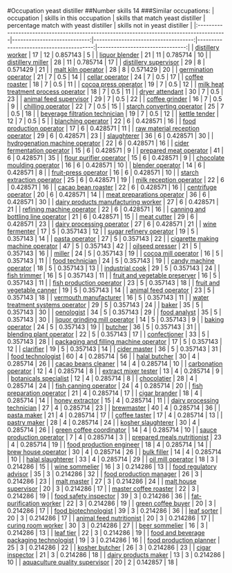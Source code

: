 #Occupation yeast distiller
##Number skills 14
###Similar occupations:
| occupation                                                                              |   skills in this occupation |   skills that match yeast distiller |   percentage match with yeast distiller |   skills not in yeast distiller |
|:----------------------------------------------------------------------------------------|----------------------------:|------------------------------------:|----------------------------------------:|--------------------------------:|
| [distillery worker](distillery_worker.md)                                               |                          17 |                                  12 |                                0.857143 |                               5 |
| [liquor blender](liquor_blender.md)                                                     |                          21 |                                  11 |                                0.785714 |                              10 |
| [distillery miller](distillery_miller.md)                                               |                          28 |                                  11 |                                0.785714 |                              17 |
| [distillery supervisor](distillery_supervisor.md)                                       |                          29 |                                   8 |                                0.571429 |                              21 |
| [malt kiln operator](malt_kiln_operator.md)                                             |                          28 |                                   8 |                                0.571429 |                              20 |
| [germination operator](germination_operator.md)                                         |                          21 |                                   7 |                                0.5      |                              14 |
| [cellar operator](cellar_operator.md)                                                   |                          24 |                                   7 |                                0.5      |                              17 |
| [coffee roaster](coffee_roaster.md)                                                     |                          18 |                                   7 |                                0.5      |                              11 |
| [cocoa press operator](cocoa_press_operator.md)                                         |                          19 |                                   7 |                                0.5      |                              12 |
| [milk heat treatment process operator](milk_heat_treatment_process_operator.md)         |                          18 |                                   7 |                                0.5      |                              11 |
| [dryer attendant](dryer_attendant.md)                                                   |                          30 |                                   7 |                                0.5      |                              23 |
| [animal feed supervisor](animal_feed_supervisor.md)                                     |                          29 |                                   7 |                                0.5      |                              22 |
| [coffee grinder](coffee_grinder.md)                                                     |                          16 |                                   7 |                                0.5      |                               9 |
| [chilling operator](chilling_operator.md)                                               |                          22 |                                   7 |                                0.5      |                              15 |
| [starch converting operator](starch_converting_operator.md)                             |                          25 |                                   7 |                                0.5      |                              18 |
| [beverage filtration technician](beverage_filtration_technician.md)                     |                          19 |                                   7 |                                0.5      |                              12 |
| [kettle tender](kettle_tender.md)                                                       |                          12 |                                   7 |                                0.5      |                               5 |
| [blanching operator](blanching_operator.md)                                             |                          22 |                                   6 |                                0.428571 |                              16 |
| [food production operator](food_production_operator.md)                                 |                          17 |                                   6 |                                0.428571 |                              11 |
| [raw material reception operator](raw_material_reception_operator.md)                   |                          29 |                                   6 |                                0.428571 |                              23 |
| [slaughterer](slaughterer.md)                                                           |                          36 |                                   6 |                                0.428571 |                              30 |
| [hydrogenation machine operator](hydrogenation_machine_operator.md)                     |                          22 |                                   6 |                                0.428571 |                              16 |
| [cider fermentation operator](cider_fermentation_operator.md)                           |                          15 |                                   6 |                                0.428571 |                               9 |
| [prepared meat operator](prepared_meat_operator.md)                                     |                          41 |                                   6 |                                0.428571 |                              35 |
| [flour purifier operator](flour_purifier_operator.md)                                   |                          15 |                                   6 |                                0.428571 |                               9 |
| [chocolate moulding operator](chocolate_moulding_operator.md)                           |                          16 |                                   6 |                                0.428571 |                              10 |
| [blender operator](blender_operator.md)                                                 |                          14 |                                   6 |                                0.428571 |                               8 |
| [fruit-press operator](fruit-press_operator.md)                                         |                          16 |                                   6 |                                0.428571 |                              10 |
| [starch extraction operator](starch_extraction_operator.md)                             |                          25 |                                   6 |                                0.428571 |                              19 |
| [milk reception operator](milk_reception_operator.md)                                   |                          22 |                                   6 |                                0.428571 |                              16 |
| [cacao bean roaster](cacao_bean_roaster.md)                                             |                          22 |                                   6 |                                0.428571 |                              16 |
| [centrifuge operator](centrifuge_operator.md)                                           |                          20 |                                   6 |                                0.428571 |                              14 |
| [meat preparations operator](meat_preparations_operator.md)                             |                          36 |                                   6 |                                0.428571 |                              30 |
| [dairy products manufacturing worker](dairy_products_manufacturing_worker.md)           |                          27 |                                   6 |                                0.428571 |                              21 |
| [refining machine operator](refining_machine_operator.md)                               |                          22 |                                   6 |                                0.428571 |                              16 |
| [canning and bottling line operator](canning_and_bottling_line_operator.md)             |                          21 |                                   6 |                                0.428571 |                              15 |
| [meat cutter](meat_cutter.md)                                                           |                          29 |                                   6 |                                0.428571 |                              23 |
| [dairy processing operator](dairy_processing_operator.md)                               |                          27 |                                   6 |                                0.428571 |                              21 |
| [wine fermenter](wine_fermenter.md)                                                     |                          17 |                                   5 |                                0.357143 |                              12 |
| [sugar refinery operator](sugar_refinery_operator.md)                                   |                          19 |                                   5 |                                0.357143 |                              14 |
| [pasta operator](pasta_operator.md)                                                     |                          27 |                                   5 |                                0.357143 |                              22 |
| [cigarette making machine operator](cigarette_making_machine_operator.md)               |                          47 |                                   5 |                                0.357143 |                              42 |
| [oilseed presser](oilseed_presser.md)                                                   |                          21 |                                   5 |                                0.357143 |                              16 |
| [miller](miller.md)                                                                     |                          24 |                                   5 |                                0.357143 |                              19 |
| [cocoa mill operator](cocoa_mill_operator.md)                                           |                          16 |                                   5 |                                0.357143 |                              11 |
| [food technician](food_technician.md)                                                   |                          24 |                                   5 |                                0.357143 |                              19 |
| [candy machine operator](candy_machine_operator.md)                                     |                          18 |                                   5 |                                0.357143 |                              13 |
| [industrial cook](industrial_cook.md)                                                   |                          29 |                                   5 |                                0.357143 |                              24 |
| [fish trimmer](fish_trimmer.md)                                                         |                          16 |                                   5 |                                0.357143 |                              11 |
| [fruit and vegetable preserver](fruit_and_vegetable_preserver.md)                       |                          16 |                                   5 |                                0.357143 |                              11 |
| [fish production operator](fish_production_operator.md)                                 |                          23 |                                   5 |                                0.357143 |                              18 |
| [fruit and vegetable canner](fruit_and_vegetable_canner.md)                             |                          19 |                                   5 |                                0.357143 |                              14 |
| [animal feed operator](animal_feed_operator.md)                                         |                          23 |                                   5 |                                0.357143 |                              18 |
| [vermouth manufacturer](vermouth_manufacturer.md)                                       |                          16 |                                   5 |                                0.357143 |                              11 |
| [water treatment systems operator](water_treatment_systems_operator.md)                 |                          29 |                                   5 |                                0.357143 |                              24 |
| [baker](baker.md)                                                                       |                          35 |                                   5 |                                0.357143 |                              30 |
| [oenologist](oenologist.md)                                                             |                          34 |                                   5 |                                0.357143 |                              29 |
| [food analyst](food_analyst.md)                                                         |                          35 |                                   5 |                                0.357143 |                              30 |
| [liquor grinding mill operator](liquor_grinding_mill_operator.md)                       |                          14 |                                   5 |                                0.357143 |                               9 |
| [baking operator](baking_operator.md)                                                   |                          24 |                                   5 |                                0.357143 |                              19 |
| [butcher](butcher.md)                                                                   |                          36 |                                   5 |                                0.357143 |                              31 |
| [blending plant operator](blending_plant_operator.md)                                   |                          22 |                                   5 |                                0.357143 |                              17 |
| [confectioner](confectioner.md)                                                         |                          33 |                                   5 |                                0.357143 |                              28 |
| [packaging and filling machine operator](packaging_and_filling_machine_operator.md)     |                          17 |                                   5 |                                0.357143 |                              12 |
| [clarifier](clarifier.md)                                                               |                          19 |                                   5 |                                0.357143 |                              14 |
| [cider master](cider_master.md)                                                         |                          36 |                                   5 |                                0.357143 |                              31 |
| [food technologist](food_technologist.md)                                               |                          60 |                                   4 |                                0.285714 |                              56 |
| [halal butcher](halal_butcher.md)                                                       |                          30 |                                   4 |                                0.285714 |                              26 |
| [cacao beans cleaner](cacao_beans_cleaner.md)                                           |                          14 |                                   4 |                                0.285714 |                              10 |
| [carbonation operator](carbonation_operator.md)                                         |                          12 |                                   4 |                                0.285714 |                               8 |
| [extract mixer tester](extract_mixer_tester.md)                                         |                          13 |                                   4 |                                0.285714 |                               9 |
| [botanicals specialist](botanicals_specialist.md)                                       |                          12 |                                   4 |                                0.285714 |                               8 |
| [chocolatier](chocolatier.md)                                                           |                          28 |                                   4 |                                0.285714 |                              24 |
| [fish canning operator](fish_canning_operator.md)                                       |                          24 |                                   4 |                                0.285714 |                              20 |
| [fish preparation operator](fish_preparation_operator.md)                               |                          21 |                                   4 |                                0.285714 |                              17 |
| [cigar brander](cigar_brander.md)                                                       |                          18 |                                   4 |                                0.285714 |                              14 |
| [honey extractor](honey_extractor.md)                                                   |                          15 |                                   4 |                                0.285714 |                              11 |
| [dairy processing technician](dairy_processing_technician.md)                           |                          27 |                                   4 |                                0.285714 |                              23 |
| [brewmaster](brewmaster.md)                                                             |                          40 |                                   4 |                                0.285714 |                              36 |
| [pasta maker](pasta_maker.md)                                                           |                          21 |                                   4 |                                0.285714 |                              17 |
| [coffee taster](coffee_taster.md)                                                       |                          17 |                                   4 |                                0.285714 |                              13 |
| [pastry maker](pastry_maker.md)                                                         |                          28 |                                   4 |                                0.285714 |                              24 |
| [kosher slaughterer](kosher_slaughterer.md)                                             |                          30 |                                   4 |                                0.285714 |                              26 |
| [green coffee coordinator](green coffee coordinator.md)                                 |                          14 |                                   4 |                                0.285714 |                              10 |
| [sauce production operator](sauce_production_operator.md)                               |                           7 |                                   4 |                                0.285714 |                               3 |
| [prepared meals nutritionist](prepared_meals_nutritionist.md)                           |                          23 |                                   4 |                                0.285714 |                              19 |
| [food production engineer](food_production_engineer.md)                                 |                          18 |                                   4 |                                0.285714 |                              14 |
| [brew house operator](brew_house_operator.md)                                           |                          30 |                                   4 |                                0.285714 |                              26 |
| [bulk filler](bulk_filler.md)                                                           |                          14 |                                   4 |                                0.285714 |                              10 |
| [halal slaughterer](halal_slaughterer.md)                                               |                          33 |                                   4 |                                0.285714 |                              29 |
| [oil mill operator](oil_mill_operator.md)                                               |                          18 |                                   3 |                                0.214286 |                              15 |
| [wine sommelier](wine_sommelier.md)                                                     |                          16 |                                   3 |                                0.214286 |                              13 |
| [food regulatory advisor](food_regulatory_advisor.md)                                   |                          35 |                                   3 |                                0.214286 |                              32 |
| [food production manager](food_production_manager.md)                                   |                          26 |                                   3 |                                0.214286 |                              23 |
| [malt master](malt_master.md)                                                           |                          27 |                                   3 |                                0.214286 |                              24 |
| [malt house supervisor](malt_house_supervisor.md)                                       |                          20 |                                   3 |                                0.214286 |                              17 |
| [master coffee roaster](master_coffee_roaster.md)                                       |                          22 |                                   3 |                                0.214286 |                              19 |
| [food safety inspector](food_safety_inspector.md)                                       |                          39 |                                   3 |                                0.214286 |                              36 |
| [fat-purification worker](fat-purification_worker.md)                                   |                          22 |                                   3 |                                0.214286 |                              19 |
| [green coffee buyer](green_coffee_buyer.md)                                             |                          20 |                                   3 |                                0.214286 |                              17 |
| [food biotechnologist](food_biotechnologist.md)                                         |                          39 |                                   3 |                                0.214286 |                              36 |
| [leaf sorter](leaf_sorter.md)                                                           |                          20 |                                   3 |                                0.214286 |                              17 |
| [animal feed nutritionist](animal_feed_nutritionist.md)                                 |                          20 |                                   3 |                                0.214286 |                              17 |
| [curing room worker](curing_room_worker.md)                                             |                          30 |                                   3 |                                0.214286 |                              27 |
| [beer sommelier](beer_sommelier.md)                                                     |                          16 |                                   3 |                                0.214286 |                              13 |
| [leaf tier](leaf_tier.md)                                                               |                          22 |                                   3 |                                0.214286 |                              19 |
| [food and beverage packaging technologist](food_and_beverage_packaging_technologist.md) |                          19 |                                   3 |                                0.214286 |                              16 |
| [food production planner](food_production_planner.md)                                   |                          25 |                                   3 |                                0.214286 |                              22 |
| [kosher butcher](kosher_butcher.md)                                                     |                          26 |                                   3 |                                0.214286 |                              23 |
| [cigar inspector](cigar_inspector.md)                                                   |                          21 |                                   3 |                                0.214286 |                              18 |
| [dairy products maker](dairy_products_maker.md)                                         |                          13 |                                   3 |                                0.214286 |                              10 |
| [aquaculture quality supervisor](aquaculture_quality_supervisor.md)                     |                          20 |                                   2 |                                0.142857 |                              18 |
